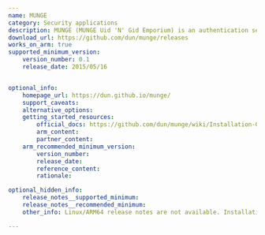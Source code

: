 ```yaml
---
name: MUNGE
category: Security applications
description: MUNGE (MUNGE Uid 'N' Gid Emporium) is an authentication service that creates and validates credentials using cryptographic methods. It's commonly used in High-Performance Computing (HPC) environments to securely manage user authentication across distributed systems.
download_url: https://github.com/dun/munge/releases
works_on_arm: true
supported_minimum_version:
    version_number: 0.1
    release_date: 2015/05/16


optional_info:
    homepage_url: https://dun.github.io/munge/
    support_caveats:
    alternative_options:
    getting_started_resources:
        official_docs: https://github.com/dun/munge/wiki/Installation-Guide
        arm_content:
        partner_content:
    arm_recommended_minimum_version:
        version_number:
        release_date:
        reference_content:
        rationale:

optional_hidden_info:
    release_notes__supported_minimum:
    release_notes__recommended_minimum:
    other_info: Linux/ARM64 release notes are not available. Installation and testing were done using released tar files.

---
```

